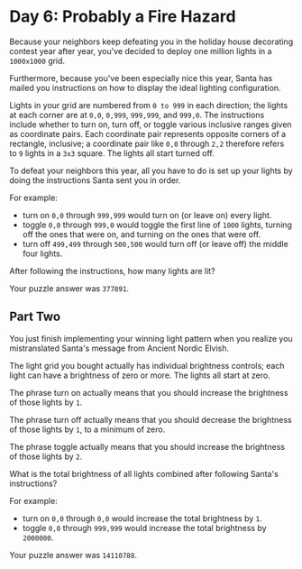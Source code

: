 # Day 6: Probably a Fire Hazard

Because your neighbors keep defeating you in the holiday house decorating contest year after year, you've decided to deploy one million lights in a `1000x1000` grid.

Furthermore, because you've been especially nice this year, Santa has mailed you instructions on how to display the ideal lighting configuration.

Lights in your grid are numbered from `0 to 999` in each direction; the lights at each corner are at `0,0`, `0,999`, `999,999`, and `999,0`. The instructions include whether to turn on, turn off, or toggle various inclusive ranges given as coordinate pairs. Each coordinate pair represents opposite corners of a rectangle, inclusive; a coordinate pair like `0,0` through `2,2` therefore refers to `9` lights in a `3x3` square. The lights all start turned off.

To defeat your neighbors this year, all you have to do is set up your lights by doing the instructions Santa sent you in order.

For example:

- turn on `0,0` through `999,999` would turn on (or leave on) every light.
- toggle `0,0` through `999,0` would toggle the first line of `1000` lights, turning off the ones that were on, and turning on the ones that were off.
- turn off `499,499` through `500,500` would turn off (or leave off) the middle four lights.

After following the instructions, how many lights are lit?

Your puzzle answer was `377891`.

## Part Two

You just finish implementing your winning light pattern when you realize you mistranslated Santa's message from Ancient Nordic Elvish.

The light grid you bought actually has individual brightness controls; each light can have a brightness of zero or more. The lights all start at zero.

The phrase turn on actually means that you should increase the brightness of those lights by `1`.

The phrase turn off actually means that you should decrease the brightness of those lights by `1`, to a minimum of zero.

The phrase toggle actually means that you should increase the brightness of those lights by `2`.

What is the total brightness of all lights combined after following Santa's instructions?

For example:

- turn on `0,0` through `0,0` would increase the total brightness by `1`.
- toggle `0,0` through `999,999` would increase the total brightness by `2000000`.

Your puzzle answer was `14110788`.
